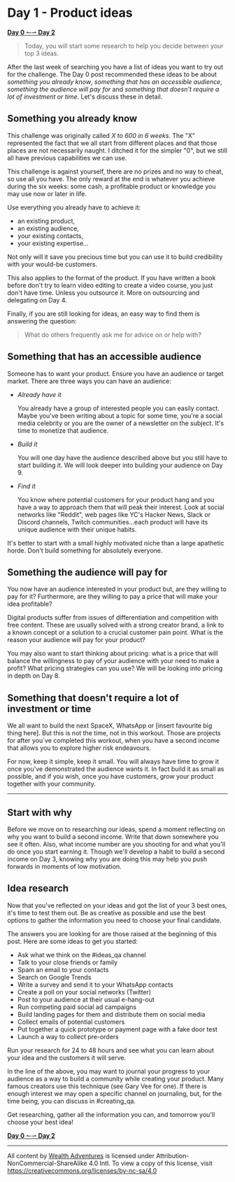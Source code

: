 # Day 1 - Product ideas

[**Day 0** ↼](21Q1_Day0.md)[⇀ **Day 2**](21Q1_Day2.md)

> Today, you will start some research to help you decide between your top 3 ideas.

After the last week of searching you have a list of ideas you want to try out for the challenge. The Day 0 post recommended these ideas to be about _something you already know_, _something that has an accessible audience_, _something the audience will pay for_ and _something that doesn't require a lot of investment or time_. Let's discuss these in detail.

## **Something you already know**

This challenge was originally called _X to 600 in 6 weeks_. The "X" represented the fact that we all start from different places and that those places are not necessarily naught. I ditched it for the simpler "0", but we still all have previous capabilities we can use.

This challenge is against yourself, there are no prizes and no way to cheat, so use all you have. The only reward at the end is whatever you achieve during the six weeks: some cash, a profitable product or knowledge you may use now or later in life.

Use everything you already have to achieve it:

- an existing product,
- an existing audience,
- your existing contacts,
- your existing expertise...

Not only will it save you precious time but you can use it to build credibility with your would-be customers.

This also applies to the format of the product. If you have written a book before don't try to learn video editing to create a video course, you just don't have time. Unless you outsource it. More on outsourcing and delegating on Day 4.

Finally, if you are still looking for ideas, an easy way to find them is answering the question:
> What do others frequently ask me for advice on or help with?

## **Something that has an accessible audience**

Someone has to want your product. Ensure you have an audience or target market. There are three ways you can have an audience:

- *Already have it*

    You already have a group of interested people you can easily contact. Maybe you've been writing about a topic for some time, you're a social media celebrity or you are the owner of a newsletter on the subject. It's time to monetize that audience.

- *Build it*

    You will one day have the audience described above but you still have to start building it. We will look deeper into building your audience on Day 9.

- *Find it*

    You know where potential customers for your product hang and you have a way to approach them that will peak their interest. Look at social networks like "Reddit", web pages like YC's Hacker News, Slack or Discord channels, Twitch communities...each product will have its unique audience with their unique habits.

It's better to start with a small highly motivated niche than a large apathetic horde. Don't build something for absolutely everyone.

## **Something the audience will pay for**

You now have an audience interested in your product but, are they willing to pay for it? Furthermore, are they willing to pay a price that will make your idea profitable?

Digital products suffer from issues of differentiation and competition with free content. These are usually solved with a strong creator brand, a link to a known concept or a solution to a crucial customer pain point. What is the reason your audience will pay for your product?

You may also want to start thinking about pricing: what is a price that will balance the willingness to pay of your audience with your need to make a profit? What pricing strategies can you use? We will be looking into pricing in depth on Day 8.

<!-- Act like you don't need the money, see Anything you want -->

## **Something that doesn't require a lot of investment or time**

We all want to build the next SpaceX, WhatsApp or [insert favourite big thing here]. But this is not the time, not in this workout. Those are projects for after you´ve completed this workout, when you have a second income that allows you to explore higher risk endeavours.

For now, keep it simple, keep it small. You will always have time to grow it once you've demonstrated the audience wants it. In fact build it as small as possible, and if you wish, once you have customers, grow your product together with your community.

---

## Start with why

Before we move on to researching our ideas, spend a moment reflecting on why you want to build a second income. Write that down somewhere you see it often. Also, what income number are you shooting for and what you'll do once you start earning it. Though we'll develop a habit to build a second income on Day 3, knowing why you are doing this may help you push forwards in moments of low motivation.

<!-- Determine your hourly rate, see Navalmanack -->
<!-- Filling the void, see 4 hour week  -->

## Idea research

Now that you've reflected on your ideas and got the list of your 3 best ones, it's time to test them out. Be as creative as possible and use the best options to gather the information you need to choose your final candidate.

The answers you are looking for are those raised at the beginning of this post. Here are some ideas to get you started:

- Ask what we think on the #ideas_qa channel
- Talk to your close friends or family
- Spam an email to your contacts
- Search on Google Trends
- Write a survey and send it to your WhatsApp contacts
- Create a poll on your social networks (Twitter)
- Post to your audience at their usual e-hang-out
- Run competing paid social ad campaigns
- Build landing pages for them and distribute them on social media
- Collect emails of potential customers
- Put together a quick prototype or payment page with a fake door test
- Launch a way to collect pre-orders

Run your research for 24 to 48 hours and see what you can learn about your idea and the customers it will serve.

In the line of the above, you may want to journal your progress to your audience as a way to build a community while creating your product. Many famous creators use this technique (see Gary Vee for one). If there is enough interest we may open a specific channel on journaling, but, for the time being, you can discuss in #creating_qa.

Get researching, gather all the information you can, and tomorrow you'll choose your best idea!

[**Day 0** ↼](21Q1_Day0.md)[⇀ **Day 2**](21Q1_Day2.md)

---

All content by [Wealth Adventures](https://wealthadventures.org) is licensed under Attribution-NonCommercial-ShareAlike 4.0 Intl. To view a copy of this license, visit <https://creativecommons.org/licenses/by-nc-sa/4.0>
